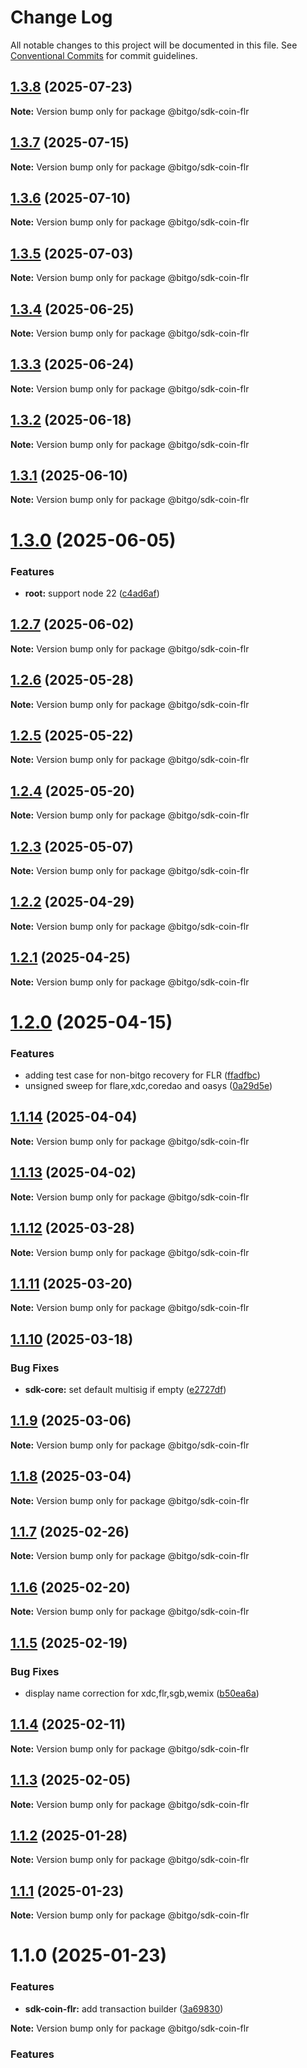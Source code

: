 # Change Log

All notable changes to this project will be documented in this file.
See [Conventional Commits](https://conventionalcommits.org) for commit guidelines.

## [1.3.8](https://github.com/BitGo/BitGoJS/compare/@bitgo/sdk-coin-flr@1.3.7...@bitgo/sdk-coin-flr@1.3.8) (2025-07-23)

**Note:** Version bump only for package @bitgo/sdk-coin-flr

## [1.3.7](https://github.com/BitGo/BitGoJS/compare/@bitgo/sdk-coin-flr@1.3.6...@bitgo/sdk-coin-flr@1.3.7) (2025-07-15)

**Note:** Version bump only for package @bitgo/sdk-coin-flr

## [1.3.6](https://github.com/BitGo/BitGoJS/compare/@bitgo/sdk-coin-flr@1.3.5...@bitgo/sdk-coin-flr@1.3.6) (2025-07-10)

**Note:** Version bump only for package @bitgo/sdk-coin-flr

## [1.3.5](https://github.com/BitGo/BitGoJS/compare/@bitgo/sdk-coin-flr@1.3.4...@bitgo/sdk-coin-flr@1.3.5) (2025-07-03)

**Note:** Version bump only for package @bitgo/sdk-coin-flr

## [1.3.4](https://github.com/BitGo/BitGoJS/compare/@bitgo/sdk-coin-flr@1.3.3...@bitgo/sdk-coin-flr@1.3.4) (2025-06-25)

**Note:** Version bump only for package @bitgo/sdk-coin-flr

## [1.3.3](https://github.com/BitGo/BitGoJS/compare/@bitgo/sdk-coin-flr@1.3.2...@bitgo/sdk-coin-flr@1.3.3) (2025-06-24)

**Note:** Version bump only for package @bitgo/sdk-coin-flr

## [1.3.2](https://github.com/BitGo/BitGoJS/compare/@bitgo/sdk-coin-flr@1.3.1...@bitgo/sdk-coin-flr@1.3.2) (2025-06-18)

**Note:** Version bump only for package @bitgo/sdk-coin-flr

## [1.3.1](https://github.com/BitGo/BitGoJS/compare/@bitgo/sdk-coin-flr@1.3.0...@bitgo/sdk-coin-flr@1.3.1) (2025-06-10)

**Note:** Version bump only for package @bitgo/sdk-coin-flr

# [1.3.0](https://github.com/BitGo/BitGoJS/compare/@bitgo/sdk-coin-flr@1.2.7...@bitgo/sdk-coin-flr@1.3.0) (2025-06-05)

### Features

- **root:** support node 22 ([c4ad6af](https://github.com/BitGo/BitGoJS/commit/c4ad6af2e8896221417c303f0f6b84652b493216))

## [1.2.7](https://github.com/BitGo/BitGoJS/compare/@bitgo/sdk-coin-flr@1.2.6...@bitgo/sdk-coin-flr@1.2.7) (2025-06-02)

**Note:** Version bump only for package @bitgo/sdk-coin-flr

## [1.2.6](https://github.com/BitGo/BitGoJS/compare/@bitgo/sdk-coin-flr@1.2.5...@bitgo/sdk-coin-flr@1.2.6) (2025-05-28)

**Note:** Version bump only for package @bitgo/sdk-coin-flr

## [1.2.5](https://github.com/BitGo/BitGoJS/compare/@bitgo/sdk-coin-flr@1.2.4...@bitgo/sdk-coin-flr@1.2.5) (2025-05-22)

**Note:** Version bump only for package @bitgo/sdk-coin-flr

## [1.2.4](https://github.com/BitGo/BitGoJS/compare/@bitgo/sdk-coin-flr@1.2.3...@bitgo/sdk-coin-flr@1.2.4) (2025-05-20)

**Note:** Version bump only for package @bitgo/sdk-coin-flr

## [1.2.3](https://github.com/BitGo/BitGoJS/compare/@bitgo/sdk-coin-flr@1.2.2...@bitgo/sdk-coin-flr@1.2.3) (2025-05-07)

**Note:** Version bump only for package @bitgo/sdk-coin-flr

## [1.2.2](https://github.com/BitGo/BitGoJS/compare/@bitgo/sdk-coin-flr@1.2.1...@bitgo/sdk-coin-flr@1.2.2) (2025-04-29)

**Note:** Version bump only for package @bitgo/sdk-coin-flr

## [1.2.1](https://github.com/BitGo/BitGoJS/compare/@bitgo/sdk-coin-flr@1.2.0...@bitgo/sdk-coin-flr@1.2.1) (2025-04-25)

**Note:** Version bump only for package @bitgo/sdk-coin-flr

# [1.2.0](https://github.com/BitGo/BitGoJS/compare/@bitgo/sdk-coin-flr@1.1.14...@bitgo/sdk-coin-flr@1.2.0) (2025-04-15)

### Features

- adding test case for non-bitgo recovery for FLR ([ffadfbc](https://github.com/BitGo/BitGoJS/commit/ffadfbcde26c6963d0f910c0c1dd3becc4d4d683))
- unsigned sweep for flare,xdc,coredao and oasys ([0a29d5e](https://github.com/BitGo/BitGoJS/commit/0a29d5ed8398a9c56233a344ff179e014ca1ce28))

## [1.1.14](https://github.com/BitGo/BitGoJS/compare/@bitgo/sdk-coin-flr@1.1.13...@bitgo/sdk-coin-flr@1.1.14) (2025-04-04)

**Note:** Version bump only for package @bitgo/sdk-coin-flr

## [1.1.13](https://github.com/BitGo/BitGoJS/compare/@bitgo/sdk-coin-flr@1.1.12...@bitgo/sdk-coin-flr@1.1.13) (2025-04-02)

**Note:** Version bump only for package @bitgo/sdk-coin-flr

## [1.1.12](https://github.com/BitGo/BitGoJS/compare/@bitgo/sdk-coin-flr@1.1.11...@bitgo/sdk-coin-flr@1.1.12) (2025-03-28)

**Note:** Version bump only for package @bitgo/sdk-coin-flr

## [1.1.11](https://github.com/BitGo/BitGoJS/compare/@bitgo/sdk-coin-flr@1.1.10...@bitgo/sdk-coin-flr@1.1.11) (2025-03-20)

**Note:** Version bump only for package @bitgo/sdk-coin-flr

## [1.1.10](https://github.com/BitGo/BitGoJS/compare/@bitgo/sdk-coin-flr@1.1.9...@bitgo/sdk-coin-flr@1.1.10) (2025-03-18)

### Bug Fixes

- **sdk-core:** set default multisig if empty ([e2727df](https://github.com/BitGo/BitGoJS/commit/e2727dfc89dd314a607b737e761e5eff824606af))

## [1.1.9](https://github.com/BitGo/BitGoJS/compare/@bitgo/sdk-coin-flr@1.1.8...@bitgo/sdk-coin-flr@1.1.9) (2025-03-06)

**Note:** Version bump only for package @bitgo/sdk-coin-flr

## [1.1.8](https://github.com/BitGo/BitGoJS/compare/@bitgo/sdk-coin-flr@1.1.5...@bitgo/sdk-coin-flr@1.1.8) (2025-03-04)

**Note:** Version bump only for package @bitgo/sdk-coin-flr

## [1.1.7](https://github.com/BitGo/BitGoJS/compare/@bitgo/sdk-coin-flr@1.1.5...@bitgo/sdk-coin-flr@1.1.7) (2025-02-26)

**Note:** Version bump only for package @bitgo/sdk-coin-flr

## [1.1.6](https://github.com/BitGo/BitGoJS/compare/@bitgo/sdk-coin-flr@1.1.5...@bitgo/sdk-coin-flr@1.1.6) (2025-02-20)

**Note:** Version bump only for package @bitgo/sdk-coin-flr

## [1.1.5](https://github.com/BitGo/BitGoJS/compare/@bitgo/sdk-coin-flr@1.1.4...@bitgo/sdk-coin-flr@1.1.5) (2025-02-19)

### Bug Fixes

- display name correction for xdc,flr,sgb,wemix ([b50ea6a](https://github.com/BitGo/BitGoJS/commit/b50ea6ad6723e755ac8e5c61380ffe5735d74a4b))

## [1.1.4](https://github.com/BitGo/BitGoJS/compare/@bitgo/sdk-coin-flr@1.1.3...@bitgo/sdk-coin-flr@1.1.4) (2025-02-11)

**Note:** Version bump only for package @bitgo/sdk-coin-flr

## [1.1.3](https://github.com/BitGo/BitGoJS/compare/@bitgo/sdk-coin-flr@1.1.2...@bitgo/sdk-coin-flr@1.1.3) (2025-02-05)

**Note:** Version bump only for package @bitgo/sdk-coin-flr

## [1.1.2](https://github.com/BitGo/BitGoJS/compare/@bitgo/sdk-coin-flr@1.1.1...@bitgo/sdk-coin-flr@1.1.2) (2025-01-28)

**Note:** Version bump only for package @bitgo/sdk-coin-flr

## [1.1.1](https://github.com/BitGo/BitGoJS/compare/@bitgo/sdk-coin-flr@1.1.0...@bitgo/sdk-coin-flr@1.1.1) (2025-01-23)

**Note:** Version bump only for package @bitgo/sdk-coin-flr

# 1.1.0 (2025-01-23)

### Features

- **sdk-coin-flr:** add transaction builder ([3a69830](https://github.com/BitGo/BitGoJS/commit/3a69830ad63b6b6b0035a4a954fa834372239f16))

**Note:** Version bump only for package @bitgo/sdk-coin-flr

### Features
